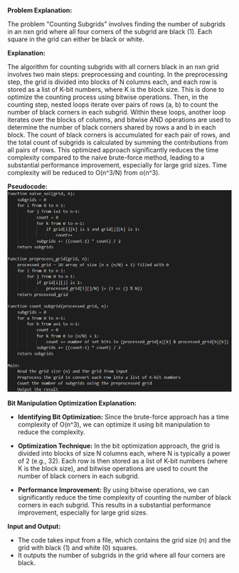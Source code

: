 **Problem Explanation:**

The problem "Counting Subgrids" involves finding the number of subgrids in an nxn grid where all four corners of the subgrid are black (1). Each square in the grid can either be black or white.

**Explanation:**

The algorithm for counting subgrids with all corners black in an nxn grid involves two main steps: preprocessing and counting. In the preprocessing step, the grid is divided into blocks of N columns each, and each row is stored as a list of K-bit numbers, where K is the block size. This is done to optimize the counting process using bitwise operations. Then, in the counting step, nested loops iterate over pairs of rows (a, b) to count the number of black corners in each subgrid. Within these loops, another loop iterates over the blocks of columns, and bitwise AND operations are used to determine the number of black corners shared by rows a and b in each block. The count of black corners is accumulated for each pair of rows, and the total count of subgrids is calculated by summing the contributions from all pairs of rows. This optimized approach significantly reduces the time complexity compared to the naive brute-force method, leading to a substantial performance improvement, especially for large grid sizes. Time complexity will be reduced to O(n^3/N) from o(n^3).

**Pseudocode:**
![Logo](https://github.com/PolisettiVinayKiran/OATCP/blob/main/11.%20CountingSubgrids/assets/Screenshot%202024-04-16%20164611.png)

**Bit Manipulation Optimization Explanation:**

- **Identifying Bit Optimization:** Since the brute-force approach has a time complexity of O(n^3), we can optimize it using bit manipulation to reduce the complexity.

- **Optimization Technique:** In the bit optimization approach, the grid is divided into blocks of size N columns each, where N is typically a power of 2 (e.g., 32). Each row is then stored as a list of K-bit numbers (where K is the block size), and bitwise operations are used to count the number of black corners in each subgrid.

- **Performance Improvement:** By using bitwise operations, we can significantly reduce the time complexity of counting the number of black corners in each subgrid. This results in a substantial performance improvement, especially for large grid sizes.

**Input and Output:**

- The code takes input from a file, which contains the grid size (n) and the grid with black (1) and white (0) squares.
- It outputs the number of subgrids in the grid where all four corners are black.